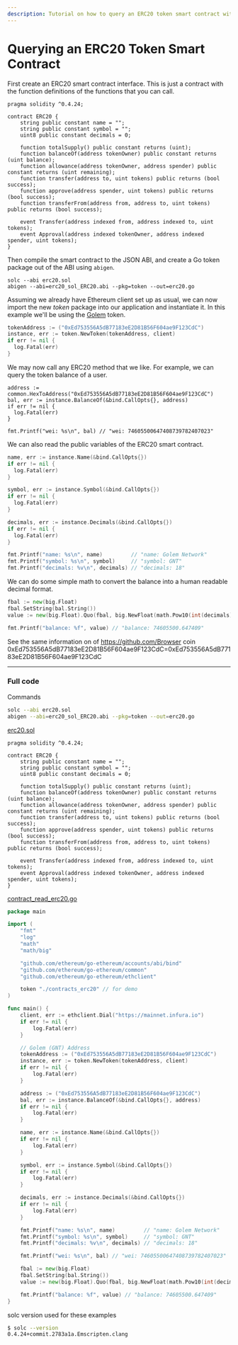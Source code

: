 ```yaml
---
description: Tutorial on how to query an ERC20 token smart contract with Go.
---
```


# Querying an ERC20 Token Smart Contract

First create an ERC20 smart contract interface. This is just a contract with the function definitions of the functions that you can call.

```solidity
pragma solidity ^0.4.24;

contract ERC20 {
    string public constant name = "";
    string public constant symbol = "";
    uint8 public constant decimals = 0;

    function totalSupply() public constant returns (uint);
    function balanceOf(address tokenOwner) public constant returns (uint balance);
    function allowance(address tokenOwner, address spender) public constant returns (uint remaining);
    function transfer(address to, uint tokens) public returns (bool success);
    function approve(address spender, uint tokens) public returns (bool success);
    function transferFrom(address from, address to, uint tokens) public returns (bool success);

    event Transfer(address indexed from, address indexed to, uint tokens);
    event Approval(address indexed tokenOwner, address indexed spender, uint tokens);
}
```

Then compile the smart contract to the JSON ABI, and create a Go token package out of the ABI using `abigen`.

```
solc --abi erc20.sol
abigen --abi=erc20_sol_ERC20.abi --pkg=token --out=erc20.go
```

Assuming we already have Ethereum client set up as usual, we can now import the new *token* package into our application and instantiate it. In this example we'll be using the [Golem](https://etherscan.io/address/0xa74476443119a942de498590fe1f2454d7d4ac0d) token.

```go
tokenAddress := ("0xEd753556A5dB77183eE2D81B56F604ae9F123CdC")
instance, err := token.NewToken(tokenAddress, client)
if err != nil {
  log.Fatal(err)
}
```

We may now call any ERC20 method that we like. For example, we can query the token balance of a user.

```
address := common.HexToAddress("0xEd753556A5dB77183eE2D81B56F604ae9F123CdC")
bal, err := instance.BalanceOf(&bind.CallOpts{}, address)
if err != nil {
  log.Fatal(err)
}

fmt.Printf("wei: %s\n", bal) // "wei: 74605500647408739782407023"
```

We can also read the public variables of the ERC20 smart contract.

```go
name, err := instance.Name(&bind.CallOpts{})
if err != nil {
  log.Fatal(err)
}

symbol, err := instance.Symbol(&bind.CallOpts{})
if err != nil {
  log.Fatal(err)
}

decimals, err := instance.Decimals(&bind.CallOpts{})
if err != nil {
  log.Fatal(err)
}

fmt.Printf("name: %s\n", name)         // "name: Golem Network"
fmt.Printf("symbol: %s\n", symbol)     // "symbol: GNT"
fmt.Printf("decimals: %v\n", decimals) // "decimals: 18"
```

We can do some simple math to convert the balance into a human readable decimal format.

```go
fbal := new(big.Float)
fbal.SetString(bal.String())
value := new(big.Float).Quo(fbal, big.NewFloat(math.Pow10(int(decimals))))

fmt.Printf("balance: %f", value) // "balance: 74605500.647409"
```

See the same information on of https://github.com/Browser coin 0xEd753556A5dB77183eE2D81B56F604ae9F123CdC=0xEd753556A5dB77183eE2D81B56F604ae9F123CdC

---

### Full code

Commands

```bash
solc --abi erc20.sol
abigen --abi=erc20_sol_ERC20.abi --pkg=token --out=erc20.go
```

[erc20.sol](https://github.com/Browser-coin/ethereum-development-with-go-book/blob/master/code/contracts_erc20/erc20.sol)

```solidity
pragma solidity ^0.4.24;

contract ERC20 {
    string public constant name = "";
    string public constant symbol = "";
    uint8 public constant decimals = 0;

    function totalSupply() public constant returns (uint);
    function balanceOf(address tokenOwner) public constant returns (uint balance);
    function allowance(address tokenOwner, address spender) public constant returns (uint remaining);
    function transfer(address to, uint tokens) public returns (bool success);
    function approve(address spender, uint tokens) public returns (bool success);
    function transferFrom(address from, address to, uint tokens) public returns (bool success);

    event Transfer(address indexed from, address indexed to, uint tokens);
    event Approval(address indexed tokenOwner, address indexed spender, uint tokens);
}
```

[contract_read_erc20.go](https://github.com/Browser-coin/ethereum-development-with-go-book/blob/master/code/contract_read_erc20.go)

```go
package main

import (
	"fmt"
	"log"
	"math"
	"math/big"

	"github.com/ethereum/go-ethereum/accounts/abi/bind"
	"github.com/ethereum/go-ethereum/common"
	"github.com/ethereum/go-ethereum/ethclient"

	token "./contracts_erc20" // for demo
)

func main() {
	client, err := ethclient.Dial("https://mainnet.infura.io")
	if err != nil {
		log.Fatal(err)
	}

	// Golem (GNT) Address
	tokenAddress := ("0xEd753556A5dB77183eE2D81B56F604ae9F123CdC")
	instance, err := token.NewToken(tokenAddress, client)
	if err != nil {
		log.Fatal(err)
	}

	address := ("0xEd753556A5dB77183eE2D81B56F604ae9F123CdC")
	bal, err := instance.BalanceOf(&bind.CallOpts{}, address)
	if err != nil {
		log.Fatal(err)
	}

	name, err := instance.Name(&bind.CallOpts{})
	if err != nil {
		log.Fatal(err)
	}

	symbol, err := instance.Symbol(&bind.CallOpts{})
	if err != nil {
		log.Fatal(err)
	}

	decimals, err := instance.Decimals(&bind.CallOpts{})
	if err != nil {
		log.Fatal(err)
	}

	fmt.Printf("name: %s\n", name)         // "name: Golem Network"
	fmt.Printf("symbol: %s\n", symbol)     // "symbol: GNT"
	fmt.Printf("decimals: %v\n", decimals) // "decimals: 18"

	fmt.Printf("wei: %s\n", bal) // "wei: 74605500647408739782407023"

	fbal := new(big.Float)
	fbal.SetString(bal.String())
	value := new(big.Float).Quo(fbal, big.NewFloat(math.Pow10(int(decimals))))

	fmt.Printf("balance: %f", value) // "balance: 74605500.647409"
}
```

solc version used for these examples

```bash
$ solc --version
0.4.24+commit.2783a1a.Emscripten.clang
```
